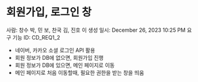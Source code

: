 # 회원가입, 로그인 창

사람: 창수 박, 민 보, 찬국 김, 진호 이
생성 일시: December 26, 2023 10:25 PM
요구 기능 ID: CD_REQ1_2

- 네이버, 카카오 소셜 로그인 API 활용
- 회원 정보가 DB에 없으면, 회원가입 진행
- 회원 정보가 DB에 있으면, 메인 페이지로 이동
- 메인 페이지로 처음 이동할때, 필요한 권한을 받는 창을 띄움
